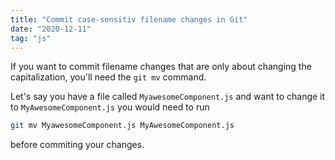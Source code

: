 ```yaml
---
title: "Commit case-sensitiv filename changes in Git"
date: "2020-12-11"
tag: "js"
---
```


If you want to commit filename changes that are only about changing the capitalization, you'll need the `git mv` command.

Let's say you have a file called `MyawesomeComponent.js` and want to change it to `MyAwesomeComponent.js` you would need to run

```bash
git mv MyawesomeComponent.js MyAwesomeComponent.js
```

before commiting your changes.
